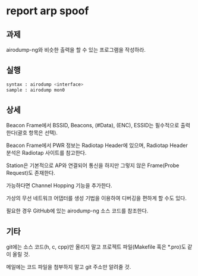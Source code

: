 # report arp spoof

## 과제
airodump-ng와 비슷한 출력을 할 수 있는 프로그램을 작성하라.

## 실행
```sh
syntax : airodump <interface>
sample : airodump mon0
```


## 상세

Beacon Frame에서 BSSID, Beacons, (#Data), (ENC), ESSID는 필수적으로 출력한다(괄호 항목은 선택).

Beacon Frame에서 PWR 정보는 Radiotap Header에 있으며, Radiotap Header 분석은 Radiotap 사이트를 참고한다.


Station은 기본적으로 AP와 연결되어 통신을 하지만 그렇지 않은 Frame(Probe Request)도 존재한다.


가능하다면 Channel Hopping 기능을 추가한다.


가상의 무선 네트워크 어댑터를 생성 기법을 이용하여 디버깅을 편하게 할 수도 있다.


필요한 경우 GitHub에 있는 airodump-ng 소스 코드를 참조한다.



## 기타


git에는 소스 코드(h, c, cpp)만 올리지 말고 프로젝트 파일(Makefile 혹은 *.pro)도 같이 올릴 것.


메일에는 코드 파일을 첨부하지 말고 git 주소만 알려줄 것.